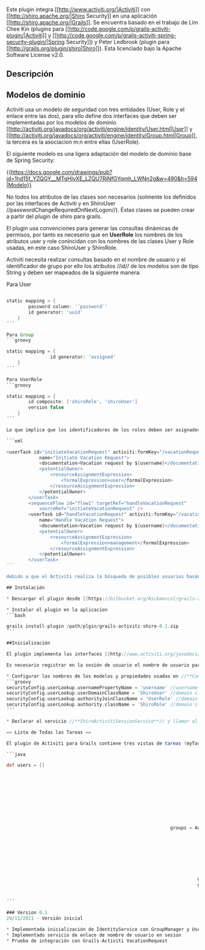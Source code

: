 Este plugin integra [[http://www.activiti.org/|Activiti]] con [[http://shiro.apache.org/|Shiro Security]] en una aplicación [[http://shiro.apache.org/|Grails]]. Se encuentra basado en el trabajo de Lim Chee Kin (plugins para [[http://code.google.com/p/grails-activiti-plugin/|Activiti]] y [[http://code.google.com/p/grails-activiti-spring-security-plugin/|Spring Security]]) y Peter Ledbrook (plugin para [[http://grails.org/plugin/shiro|Shiro]]). Esta licenciado bajo la Apache Software License v2.0.

## Descripción

## Modelos de dominio
Activiti usa un modelo de seguridad con tres entidades (User, Role y el enlace entre las dos), para ello define dos interfaces que deben ser implementadas por los modelos de dominio [[http://activiti.org/javadocs/org/activiti/engine/identity/User.html|User]] y [[http://activiti.org/javadocs/org/activiti/engine/identity/Group.html|Group]], la tercera es la asociacion m:n entre ellas (UserRole).

El siguiente modelo es una ligera adaptación del modelo de dominio base de Spring Security: 

{{https://docs.google.com/drawings/pub?id=1hd15f_YZQGY__MTgHIvXE_LZQU7RiNfGYqmh_LWNn2g&w=490&h=594|Modelo}}

No todos los atributos de las clases son necesarios (solmente los definidos por las interfaces de Activiti y en ShiroUser //passwordChangeRequiredOnNextLogon//). Éstas clases se pueden crear a partir del plugin de shiro para grails.

El plugin usa convenciones para generar las consultas dinámicas de permisos, por tanto es neceserio que en **UserRole** los nombres de los atributos user y role conincidan con los nombres de las clases User y Role usadas, en este caso ShiroUser y ShiroRole.

Activiti necesita realizar consultas basado en el nombre de usuario y el identificador de grupo por ello los atributos //id// de los modelos son de tipo String y deben ser mapeados de la siguiente manera:

Para User
```groovy

static mapping = {
		password column: '`password`'
		id generator: 'uuid'
	}
´´´

Para Group
```groovy

static mapping = {
                id generator: 'assigned'
	}
´´´

Para UserRole
```groovy

static mapping = {
		id composite: ['shiroRole', 'shiroUser']
		version false
	}
´´´

Lo que implica que los identificadores de los roles deben ser asignados, éstos identificadores deben contener los nombres de los roles usados en las expresiones de selección de psoibles usuarios durante la definición de tareas del proceso, el siguiente fragmento es extraído del proceso VacationRequest:

```xml

<userTask id="initiateVacationRequest" activiti:formKey="/vacationRequest/create"
			name="Initiate Vacation Request">
			<documentation>Vacation request by ${username}</documentation>
			<potentialOwner>
				<resourceAssignmentExpression>
					<formalExpression>user</formalExpression>
				</resourceAssignmentExpression>
			</potentialOwner>
		</userTask>
		<sequenceFlow id="flow1" targetRef="handleVacationRequest"
			sourceRef="initiateVacationRequest" />
		<userTask id="handleVacationRequest" activiti:formKey="/vacationRequest/approval"
			name="Handle Vacation Request">
			<documentation>Vacation request by ${username}</documentation>
			<potentialOwner>
				<resourceAssignmentExpression>
					<formalExpression>management</formalExpression>
				</resourceAssignmentExpression>
			</potentialOwner>
		</userTask>
´´´

debido a que el Activiti realiza la búsqueda de posibles usuarios basándose en las expresiones formales (//formalExpression//) del xml del proceso.

## Instalación

* Descargar el plugin desde [[https://bitbucket.org/Nickmancol/grails-activiti-shiro-security-plugin/downloads/grails-activiti-shiro-0.1.zip|Bitbucket]]

* Instalar el plugin en la aplicacion
```bash

grails install-plugin /path/plgin/grails-activiti-shiro-0.1.zip
´´´

##Inicialización

El plugin implementa las interfaces [[http://www.activiti.org/javadocs/org/activiti/engine/impl/persistence/entity/GroupManager.html| GroupManager]] y [[http://www.activiti.org/javadocs/org/activiti/engine/impl/persistence/entity/UserManager.html|UserManager]] de Activiti y configura el [[http://www.activiti.org/javadocs/org/activiti/engine/IdentityService.html|IdentityService]] para usar las implementaciones, usa las propiedades de //**Config.groovy**// (Ver instalación) para generar las consultas dinámicas.

Es necesario registrar en la sesión de usuario el nombre de usuario para que Activiti busque los grupos y usuarios posibles para las tareas para ello el plugin implementa el método //**attachUsername2Session()**// del servicio **ShiroActivitiSessionService**, este servicio debe ser inyectado en la aplicación cliente y ser llamado una vez se inicie sesión, es posible realizar esto con un listener de Shiro o en el controlador de grails que realiza la autenticación de usuario.

* Configurar los nombres de los modelos y propiedades usadas en //**Config.groovy**// 
```groovy
securityConfig.userLookup.usernamePropertyName = 'username' //username property
securityConfig.userLookup.userDomainClassName = 'ShiroUser' //domain classname without package
securityConfig.userLookup.authorityJoinClassName = 'UserRole' //domain classname without package
securityConfig.userLookup.authority.className = 'ShiroRole' //domain classname without package
´´´

* Declarar el servicio //**ShiroActivitiSessionService**// y llamar al método //**attachUsername2Session()**// una vez se haya iniciado sesión (probablemente en el //**AuthController**// de Shiro - linea 45 -)

== Lista de Todas las Tareas ==

El plugin de Activiti para Grails contiene tres vistas de tareas (myTasks, unassignedTasks y allTasks), en esta última vista (en la versión 5.7 del plugin) por defecto no se presentan los usuarios que pueden ejecutar la tareas, para ello es necesario modificar en //**allTaskList.gsp**// el scriptlet que inicia en la linea 66 por el siguiente código:

```java

def users = []
																		def userList=[:]
																		def userIds = ActivitiUtils.activitiService.getCandidateUserIds(taskInstance.id)
																		def groups
																		def groupIds
																		if (!applicationContext.getBean('pluginManager').hasGrailsPlugin('activitiSpringSecurity')) {
																		
																		def User = grailsApplication.getDomainClass(grailsApplication.config.securityConfig.userLookup.userDomainClassName).clazz
																		  users = User."findAllBy${GrailsNameUtils.getClassNameRepresentation(grailsApplication.config.securityConfig.userLookup.usernamePropertyName)}InList"(userIds)
																		
																			for (id in userIds) {
									                        groups = ActivitiUtils.identityService.createGroupQuery().groupMember(id).orderByGroupId().asc().list()
									                        
									                                        }		       
																		} else {
																		  def User = grailsApplication.getDomainClass(grailsApplication.config.grails.plugins.springsecurity.userLookup.userDomainClassName).clazz
																		  users = User."findAllBy${GrailsNameUtils.getClassNameRepresentation(grailsApplication.config.grails.plugins.springsecurity.userLookup.usernamePropertyName)}InList"(userIds)
																			
																		}
																		for (user in users) {
															          groups = ActivitiUtils.identityService.createGroupQuery().groupMember(user.id).orderByGroupId().asc().list()
															          groupIds = groups?" ${groups.collect{it.name}}":""
																				userList[user.username]="${user.username}${groupIds}"
																			}
´´´

### Version 0.1
29/11/2011 - Versión inicial

* Implementada inicialización de IdentityService con GroupManager y UserManager
* Implementado servicio de enlace de nombre de usuario en sesion
* Prueba de integración con Grails-Activiti VacationRequest
